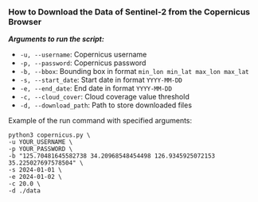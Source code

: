 ### How to Download the Data of Sentinel-2 from the Copernicus Browser

***Arguments to run the script:***

- `-u, --username`: Copernicus username
- `-p, --password`: Copernicus password
- `-b, --bbox`: Bounding box in format `min_lon min_lat max_lon max_lat`
- `-s, --start_date`: Start date in format `YYYY-MM-DD`
- `-e, --end_date`: End date in format `YYYY-MM-DD`
- `-c, --cloud_cover`: Cloud coverage value threshold
- `-d, --download_path`: Path to store downloaded files

Example of the run command with specified arguments:

```
python3 copernicus.py \
-u YOUR_USERNAME \
-p YOUR_PASSWORD \
-b "125.70481645582738 34.20968548454498 126.9345925072153 35.225027697578504" \
-s 2024-01-01 \
-e 2024-01-02 \
-c 20.0 \
-d ./data
```